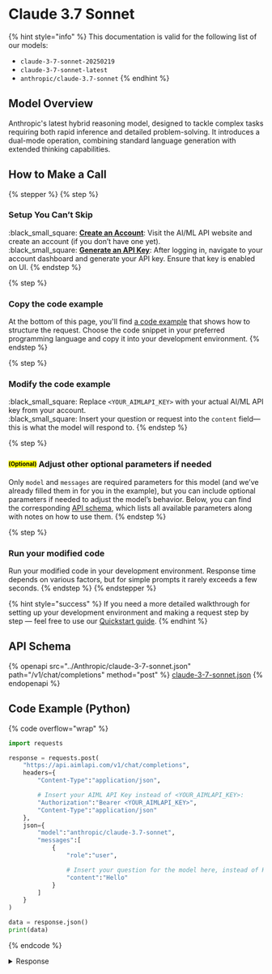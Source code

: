 # Claude 3.7 Sonnet

{% hint style="info" %}
This documentation is valid for the following list of our models:

* `claude-3-7-sonnet-20250219`
* `claude-3-7-sonnet-latest`
* `anthropic/claude-3.7-sonnet`
{% endhint %}

## Model Overview

Anthropic's latest hybrid reasoning model, designed to tackle complex tasks requiring both rapid inference and detailed problem-solving. It introduces a dual-mode operation, combining standard language generation with extended thinking capabilities.

## How to Make a Call

{% stepper %}
{% step %}
### Setup You Can’t Skip&#x20;

:black\_small\_square:  [**Create an Account**](https://aimlapi.com/app/sign-up): Visit the AI/ML API website and create an account (if you don’t have one yet).\
:black\_small\_square:  [**Generate an API Key**](https://aimlapi.com/app/keys): After logging in, navigate to your account dashboard and generate your API key. Ensure that key is enabled on UI.
{% endstep %}

{% step %}
### Copy the code example

At the bottom of this page, you'll find [a code example](claude-3.7-sonnet.md#code-example-python) that shows how to structure the request. Choose the code snippet in your preferred programming language and copy it into your development environment.
{% endstep %}

{% step %}
### Modify the code example

:black\_small\_square:  Replace `<YOUR_AIMLAPI_KEY>` with your actual AI/ML API key from your account.\
:black\_small\_square:  Insert your question or request into the `content` field—this is what the model will respond to.
{% endstep %}

{% step %}
### <sup><sub><mark style="background-color:yellow;">(Optional)<mark style="background-color:yellow;"><sub></sup> Adjust other optional parameters if needed

Only `model` and `messages` are required parameters for this model (and we’ve already filled them in for you in the example), but you can include optional parameters if needed to adjust the model’s behavior. Below, you can find the corresponding [API schema](claude-3.7-sonnet.md#api-schema), which lists all available parameters along with notes on how to use them.
{% endstep %}

{% step %}
### Run your modified code

Run your modified code in your development environment. Response time depends on various factors, but for simple prompts it rarely exceeds a few seconds.
{% endstep %}
{% endstepper %}

{% hint style="success" %}
If you need a more detailed walkthrough for setting up your development environment and making a request step by step — feel free to use our [Quickstart guide](../../../quickstart/setting-up.md).
{% endhint %}

## API Schema

{% openapi src="../Anthropic/claude-3-7-sonnet.json" path="/v1/chat/completions" method="post" %}
[claude-3-7-sonnet.json](../Anthropic/claude-3-7-sonnet.json)
{% endopenapi %}

## Code Example (Python)

{% code overflow="wrap" %}
```python
import requests

response = requests.post(
    "https://api.aimlapi.com/v1/chat/completions",
    headers={
        "Content-Type":"application/json", 

        # Insert your AIML API Key instead of <YOUR_AIMLAPI_KEY>:
        "Authorization":"Bearer <YOUR_AIMLAPI_KEY>",
        "Content-Type":"application/json"
    },
    json={
        "model":"anthropic/claude-3.7-sonnet",
        "messages":[
            {
                "role":"user",

                # Insert your question for the model here, instead of Hello:
                "content":"Hello"
            }
        ]
    }
)

data = response.json()
print(data)
```
{% endcode %}

<details>

<summary>Response</summary>

{% code overflow="wrap" %}
```json5
{'id': 'msg_01MmQNxa1E5mU8EyMXzT9zEU', 'object': 'chat.completion', 'model': 'claude-3-7-sonnet-20250219', 'choices': [{'index': 0, 'message': {'reasoning_content': '', 'content': "Hello! How can I assist you today? Whether you have a question, need information, or would like to discuss a particular topic, I'm here to help. What's on your mind?", 'role': 'assistant'}, 'finish_reason': 'end_turn', 'logprobs': None}], 'created': 1744218600, 'usage': {'prompt_tokens': 50, 'completion_tokens': 1323, 'total_tokens': 1373}}
```
{% endcode %}

</details>
